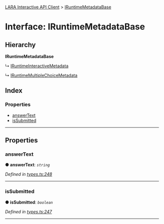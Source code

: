 [LARA Interactive API Client](../README.md) > [IRuntimeMetadataBase](../interfaces/iruntimemetadatabase.md)

# Interface: IRuntimeMetadataBase

## Hierarchy

**IRuntimeMetadataBase**

↳  [IRuntimeInteractiveMetadata](iruntimeinteractivemetadata.md)

↳  [IRuntimeMultipleChoiceMetadata](iruntimemultiplechoicemetadata.md)

## Index

### Properties

* [answerText](iruntimemetadatabase.md#answertext)
* [isSubmitted](iruntimemetadatabase.md#issubmitted)

---

## Properties

<a id="answertext"></a>

###  answerText

**● answerText**: *`string`*

*Defined in [types.ts:248](../../../lara-typescript/src/interactive-api-client/types.ts#L248)*

___
<a id="issubmitted"></a>

###  isSubmitted

**● isSubmitted**: *`boolean`*

*Defined in [types.ts:247](../../../lara-typescript/src/interactive-api-client/types.ts#L247)*

___

